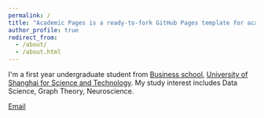 ```yaml
---
permalink: /
title: "Academic Pages is a ready-to-fork GitHub Pages template for academic personal websites"
author_profile: true
redirect_from: 
  - /about/
  - /about.html
---
```



I'm a first year undergraduate student from [Business school]([https://en.usst.edu.cn/), [University of Shanghai for Science and Technology](https://en.usst.edu.cn/). My study interest includes Data Science, Graph Theory, Neuroscience.

[Email](candyamecat77@gmail.com) 
